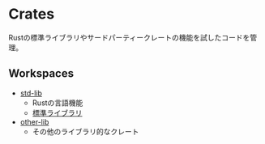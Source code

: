 # Crates

Rustの標準ライブラリやサードパーティークレートの機能を試したコードを管理。

## Workspaces

- [std-lib](./std-lib)
  - Rustの言語機能
  - [標準ライブラリ](https://doc.rust-lang.org/std/)
- [other-lib](./other-lib)
  - その他のライブラリ的なクレート
